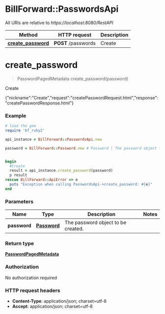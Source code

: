 # BillForward::PasswordsApi

All URIs are relative to *https://localhost:8080/RestAPI*

Method | HTTP request | Description
------------- | ------------- | -------------
[**create_password**](PasswordsApi.md#create_password) | **POST** /passwords | Create


# **create_password**
> PasswordPagedMetadata create_password(password)

Create

{\"nickname\":\"Create\",\"request\":\"createPasswordRequest.html\",\"response\":\"createPasswordResponse.html\"}

### Example
```ruby
# load the gem
require 'bf_ruby2'

api_instance = BillForward::PasswordsApi.new

password = BillForward::Password.new # Password | The password object to be created.


begin
  #Create
  result = api_instance.create_password(password)
  p result
rescue BillForward::ApiError => e
  puts "Exception when calling PasswordsApi->create_password: #{e}"
end
```

### Parameters

Name | Type | Description  | Notes
------------- | ------------- | ------------- | -------------
 **password** | [**Password**](Password.md)| The password object to be created. | 

### Return type

[**PasswordPagedMetadata**](PasswordPagedMetadata.md)

### Authorization

No authorization required

### HTTP request headers

 - **Content-Type**: application/json; charset=utf-8
 - **Accept**: application/json; charset=utf-8



